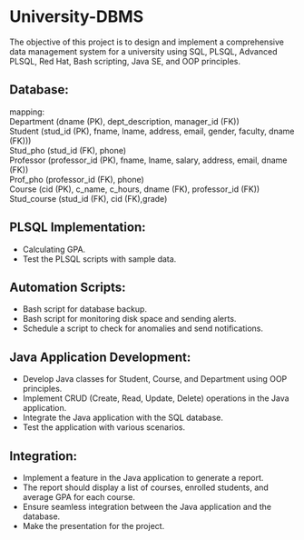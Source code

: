 # University-DBMS  
The objective of this project is to design and implement a comprehensive data management system for a university using SQL, PLSQL, Advanced PLSQL, Red Hat, Bash scripting, Java SE, and OOP principles. 
## Database:
mapping:  
Department (dname (PK), dept_description, manager_id (FK))  
Student (stud_id (PK), fname, lname, address, email, gender, faculty, dname (FK)))  
Stud_pho (stud_id (FK), phone)  
Professor (professor_id (PK), fname, lname, salary, address, email, dname (FK))  
Prof_pho (professor_id (FK), phone)  
Course (cid (PK), c_name, c_hours, dname (FK), professor_id (FK))  
Stud_course (stud_id (FK), cid (FK),grade)    
## PLSQL Implementation:   
-	Calculating GPA.  
-	Test the PLSQL scripts with sample data.  
## Automation Scripts:
-	Bash script for database backup.  
-	Bash script for monitoring disk space and sending alerts.  
-	Schedule a script to check for anomalies and send notifications.  
## Java Application Development:
-	Develop Java classes for Student, Course, and Department using OOP principles.  
-	Implement CRUD (Create, Read, Update, Delete) operations in the Java application.  
-	Integrate the Java application with the SQL database.  
-	Test the application with various scenarios.  
## Integration:
-	Implement a feature in the Java application to generate a report.  
-	The report should display a list of courses, enrolled students, and average GPA for each course.  
-	Ensure seamless integration between the Java application and the database.  
-	Make the presentation for the project.  
  
